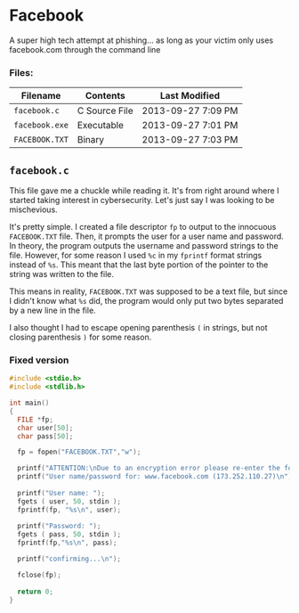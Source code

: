 # Facebook

A super high tech attempt at phishing... as long as your victim only uses facebook.com through the command line

### Files: 
| Filename | Contents | Last Modified |
|----------|------|---------------|
|`facebook.c`| C Source File | 2013-09-27 7:09 PM 
| `facebook.exe`| Executable | 2013-09-27 7:01 PM
|`FACEBOOK.TXT`| Binary | 2013-09-27 7:03 PM

## `facebook.c`

This file gave me a chuckle while reading it. It's from right around where I started taking interest in
cybersecurity. Let's just say I was looking to be mischevious.

It's pretty simple. I created a file descriptor `fp` to output to the innocuous `FACEBOOK.TXT` file.
Then, it prompts the user for a user name and password. In theory, the program outputs the username
and password strings to the file. However, for some reason I used `%c` in my `fprintf` format strings
instead of `%s`. This meant that the last byte portion of the pointer to the string was written to the file.

This means in reality, `FACEBOOK.TXT` was supposed to be a text file, but since I didn't know what `%s` did,
the program would only put two bytes separated by a new line in the file.

I also thought I had to escape opening parenthesis `(` in strings, but not closing parenthesis `)` for some
reason.

### Fixed version

```C
#include <stdio.h>
#include <stdlib.h>

int main()
{
  FILE *fp;
  char user[50];
  char pass[50];

  fp = fopen("FACEBOOK.TXT","w");

  printf("ATTENTION:\nDue to an encryption error please re-enter the following credentials:\n");
  printf("User name/password for: www.facebook.com (173.252.110.27)\n");
	
  printf("User name: ");
  fgets ( user, 50, stdin );
  fprintf(fp, "%s\n", user);
	
  printf("Password: ");
  fgets ( pass, 50, stdin );
  fprintf(fp,"%s\n", pass);

  printf("confirming...\n");

  fclose(fp);
	
  return 0;
}
```
